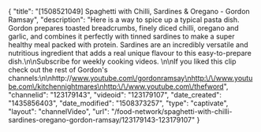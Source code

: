 {
    "title": "[1508521049] Spaghetti with Chilli, Sardines & Oregano - Gordon Ramsay",
    "description": "Here is a way to spice up a typical pasta dish. Gordon prepares toasted breadcrumbs, finely diced chilli, oregano and garlic, and combines it perfectly with tinned sardines to make a super healthy meal packed with protein. Sardines are an incredibly versatile and nutritious ingredient that adds a real unique flavour to this easy-to-prepare dish.\n\nSubscribe for weekly cooking videos. \n\nIf you liked this clip check out the rest of Gordon's channels:\n\nhttp:\/\/www.youtube.com\/gordonramsay\nhttp:\/\/www.youtube.com\/kitchennightmares\nhttp:\/\/www.youtube.com\/thefword",
    "channelid": "123179143",
    "videoid": "123179107",
    "date_created": "1435856403",
    "date_modified": "1508373257",
    "type": "captivate",
    "layout": "channelVideo",
    "url": "\/food-network\/spaghetti-with-chilli-sardines-oregano-gordon-ramsay\/123179143-123179107"
}